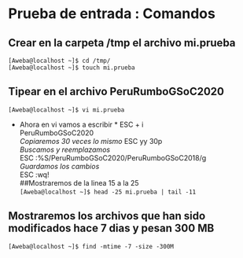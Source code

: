 # Prueba de entrada : Comandos
## Crear en la carpeta /tmp el archivo mi.prueba
```[Aweba@localhost ~]$ cd /tmp/```    
```[Aweba@localhost ~]$ touch mi.prueba```    
## Tipear en el archivo PeruRumboGSoC2020
```[Aweba@localhost ~]$ vi mi.prueba```   
* Ahora en vi vamos a escribir *
ESC + i  
PeruRumboGSoC2020  
*Copiaremos 30 veces lo mismo*
ESC yy 30p  
*Buscamos y reemplazamos*  
ESC :%S/PeruRumboGSoC2020/PeruRumboGSoC2018/g  
*Guardamos los cambios*  
ESC :wq!  
##Mostraremos de la linea 15 a la 25  
```[Aweba@localhost ~]$ head -25 mi.prueba | tail -11```  
## Mostraremos los archivos que han sido modificados hace 7 dias y pesan 300 MB
```[Aweba@localhost ~]$ find -mtime -7 -size -300M```  

